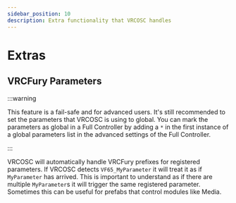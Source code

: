 ```yaml
---
sidebar_position: 10
description: Extra functionality that VRCOSC handles
---
```


# Extras

## VRCFury Parameters

:::warning

This feature is a fail-safe and for advanced users. It's still recommended to set the parameters that VRCOSC is using to global. You can mark the parameters as global in a Full Controller by adding a `*` in the first instance of a global parameters list in the advanced settings of the Full Controller.

:::

VRCOSC will automatically handle VRCFury prefixes for registered parameters. If VRCOSC detects `VF65_MyParameter` it will treat it as if `MyParameter` has arrived. This is important to understand as if there are multiple `MyParameter`s it will trigger the same registered parameter. Sometimes this can be useful for prefabs that control modules like Media.
